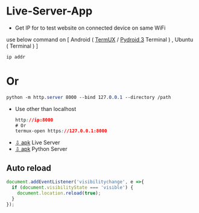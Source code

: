 # Live-Server-App
+ Get IP for to test website on connected device on same WiFi
   
use below command on [ Android ( [TermUX](https://play.google.com/store/apps/details?id=com.termux) / [Pydroid 3](https://play.google.com/store/apps/details?id=ru.iiec.pydroid3) Terminal ) , Ubuntu ( Terminal ) ]
  ```css
  ip addr
  ```
# Or
  ```css
  python -m http.server 8000 --bind 127.0.0.1 --directory /path
  ```
+ Use other than localhost
  ```css
  http://ip:8000
  # Or
  termux-open https://127.0.0.1:8000
  ```
+ [⇩ apk](https://www.mediafire.com/file/aoeub2ilvpdx5vs/Live_Server.apk) Live Server
+ [⇩ apk](https://www.mediafire.com/file/7jl1m71a3fg44ve/Python+Server.apk) Python Server

## Auto reload 
```javascript
document.addEventListener('visibilitychange', e =>{
  if (document.visibilityState === 'visible') {
    document.location.reload(true);
  }
});
```
